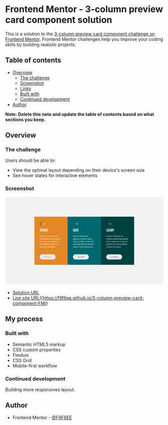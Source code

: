 # Frontend Mentor - 3-column preview card component solution

This is a solution to the [3-column preview card component challenge on Frontend Mentor](https://www.frontendmentor.io/challenges/3column-preview-card-component-pH92eAR2-). Frontend Mentor challenges help you improve your coding skills by building realistic projects.

## Table of contents

- [Overview](#overview)
  - [The challenge](#the-challenge)
  - [Screenshot](#screenshot)
  - [Links](#links)
  - [Built with](#built-with)
  - [Continued development](#continued-development)
- [Author](#author)

**Note: Delete this note and update the table of contents based on what sections you keep.**

## Overview

### The challenge

Users should be able to:

- View the optimal layout depending on their device's screen size
- See hover states for interactive elements

### Screenshot

![](./screenshot.jpg)

- [Solution URL](https://your-solution-url.com)
- [Live site URL](https://your-live-site-url.com)](https://f9f6ee.github.io/3-column-preview-card-component-FM/)

## My process

### Built with

- Semantic HTML5 markup
- CSS custom properties
- Flexbox
- CSS Grid
- Mobile-first workflow

### Continued development

Building more responsives layout.

## Author

- Frontend Mentor - [@F9F6EE](https://www.frontendmentor.io/profile/F9F6EE)
